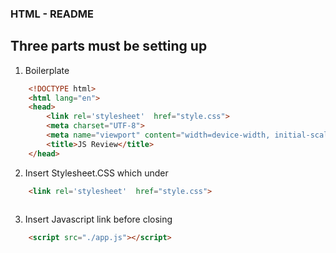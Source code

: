 ### HTML - README
## Three parts must be setting up 
1. Boilerplate
```html
    <!DOCTYPE html>
    <html lang="en">
    <head>
        <link rel='stylesheet'  href="style.css">
        <meta charset="UTF-8">
        <meta name="viewport" content="width=device-width, initial-scale=1.0">
        <title>JS Review</title>
    </head>
```

2. Insert Stylesheet.CSS which under <head> 
```html
    <link rel='stylesheet'  href="style.css">
    
```
3. Insert Javascript link before closing </body>
``` html
    <script src="./app.js"></script>
```